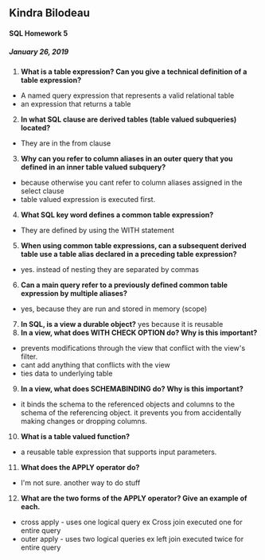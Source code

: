 ## Kindra Bilodeau
#### SQL Homework 5
##### January 26, 2019

1. **What is a table expression? Can you give a technical definition of a table expression?**  
  - A named query expression that represents a valid relational table
  - an expression that returns a table
2. **In what SQL clause are derived tables (table valued subqueries) located?**  
  - They are in the from clause
3. **Why can you refer to column aliases in an outer query that you defined in an inner table valued subquery?**  
 -  because otherwise you cant refer to column aliases assigned in the select clause
 -  table valued expression is executed first.
4. **What SQL key word defines a common table expression?**
 -  They are defined by using the WITH statement
5. **When using common table expressions, can a subsequent derived table use a table alias declared in a preceding table expression?**
 - yes. instead of nesting they are separated by commas
6. **Can a main query refer to a previously defined common table expression by multiple aliases?**
  - yes, because they are run and stored in memory (scope)
7. **In SQL, is a view a durable object?**
yes because it is reusable
8. **In a view, what does WITH CHECK OPTION do? Why is this important?**
  - prevents modifications through the view that conflict with the view's filter.
  - cant add anything that conflicts with the view
  - ties data to underlying table
9. **In a view, what does SCHEMABINDING do? Why is this important?**
  - it binds the schema to the referenced objects and columns to the schema of the referencing object. it prevents you from accidentally making changes or dropping columns.  
10. **What is a table valued function?**
  - a reusable table expression that supports input parameters.  
11. **What does the APPLY operator do?**
 - I'm not sure. another way to do stuff 
12. **What are the two forms of the APPLY operator? Give an example of each.**
-  cross apply - uses one logical query ex Cross join executed one for entire query
-   outer apply - uses two logical queries ex left join executed twice for entire query
